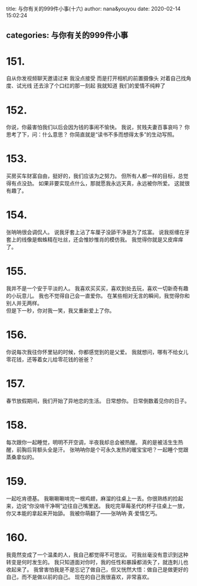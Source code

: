 title: 与你有关的999件小事(十六)
author: nana&youyou
date: 2020-02-14 15:02:24

categories: 与你有关的999件小事
---

# 151.

自从你发视频聊天邀请过来
我没点接受
而是打开相机的前置摄像头 对着自己找角度、试光线
还去涂了个口红的那一刻起
我就知道
我们的爱情不纯粹了<!-- more -->

# 152.

你说，你最害怕我们以后会因为钱的事闹不愉快。
我说，贫贱夫妻百事哀吗？
你思考了下，问：什么意思？
你简直就是“读书不多而想得太多”的生动写照。

# 153.

买房买车财富自由，挺好的，我们应该为之努力。
但所有人都一样的目标，总觉得有点没劲。
如果非要实现点什么，那就愿我永远天真，永远被你所爱。
这就很有趣了。

# 154.

张呐呐很会调侃人。
说我牙套上沾了车厘子没舔干净是为了炫富。
说我抠缠在牙套上的线像是蜘蛛精在吐丝，还会惟妙惟肖的模仿我。
我觉得你就是又皮痒痒了。

# 155.

我并不是一个安于平淡的人。
我喜欢买买买，喜欢到处去玩，喜欢一切新奇有趣的小玩意儿。
我也不觉得自己会一直爱你。
在某些相对无言的瞬间，我觉得你和别人并无两样。<br>但是下一秒，你对我一笑，我又重新爱上了你。

# 156.

你说每次我往你怀里钻的时候，你都感觉到的是父爱。
我就想问，哪有不给女儿零花钱，还等着女儿给零花钱的爸爸？

# 157.

春节放假期间，我们开始了异地恋的生活。
日常想你。
日常倒数着见你的日子。

# 158.

每次跟你一起睡觉，明明不开空调，半夜我却总会被热醒。
真的是被活生生热醒，前胸后背额头全是汗。
张呐呐你是个可永久发热的暖宝宝吧？一起睡个觉跟蒸桑拿似的。

# 159.

一起吃肯德基。
我唰唰唰啃完一根鸡翅，麻溜的往桌上一丢。你很熟练的捡起来，边说“你没啃干净啊”边往自己嘴里送。
我吃完草莓圣代的杯子往桌上一放，你又本能的拿起来开始舔。
我被你萌翻了——张呐呐·真·爱情乞丐。

# 160.

我竟然变成了一个温柔的人，我自己都觉得不可思议。
可我丝毫没有意识到这种转变是何时发生的。
我只知道面对你时，我的任性和暴躁都消失了，就连刺儿也收起来了。
我曾害怕我是不是忘记了做自己，但又恍然大悟：做自己是做更好的自己，而不是做以前的自己。
现在的自己我很喜欢，非常喜欢。